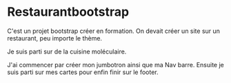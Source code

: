 # Restaurantbootstrap

C'est un projet bootstrap créer en formation.
On devait créer un site sur un restaurant, peu importe le thème. 

Je suis parti sur de la cuisine moléculaire.

J'ai commencer par créer mon jumbotron ainsi que ma Nav barre. 
Ensuite je suis parti sur mes cartes pour enfin finir sur le footer. 
